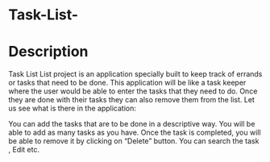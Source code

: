# Task-List-
<h1>Description</h1>
<p>Task List List project is an application specially built to keep track of errands or tasks that need to be done. This application will be like a task keeper where the user would be able to enter the tasks that they need to do. Once they are done with their tasks they can also remove them from the list. Let us see what is there in the application:

You can add the tasks that are to be done in a descriptive way.
You will be able to add as many tasks as you have.
Once the task is completed, you will be able to remove it by clicking on “Delete” button.
You can search the task , Edit etc.

